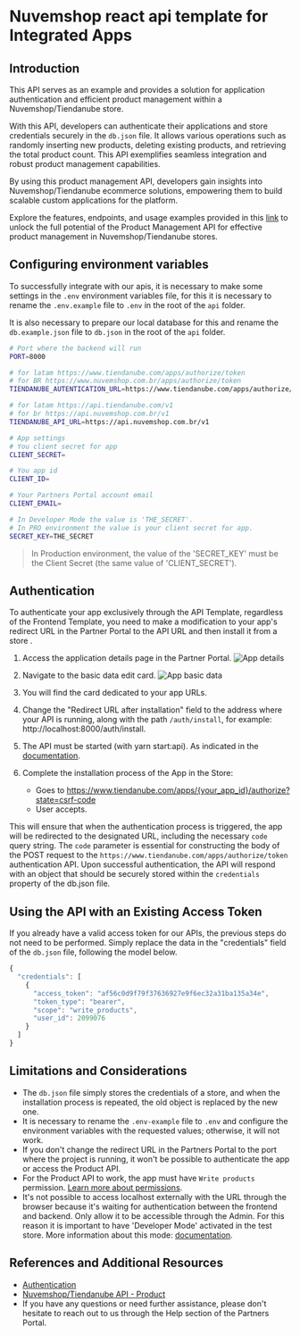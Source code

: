 # Nuvemshop react api template for Integrated Apps

## Introduction

This API serves as an example and provides a solution for application authentication and efficient product management within a Nuvemshop/Tiendanube store.

With this API, developers can authenticate their applications and store credentials securely in the `db.json` file. It allows various operations such as randomly inserting new products, deleting existing products, and retrieving the total product count. This API exemplifies seamless integration and robust product management capabilities.

By using this product management API, developers gain insights into Nuvemshop/Tiendanube ecommerce solutions, empowering them to build scalable custom applications for the platform.

Explore the features, endpoints, and usage examples provided in this [link](https://dev.nuvemshop.com.br/en/docs/getting-started#nuvemshop-api) to unlock the full potential of the Product Management API for effective product management in Nuvemshop/Tiendanube stores.

## Configuring environment variables

To successfully integrate with our apis, it is necessary to make some settings in the `.env` environment variables file, for this it is necessary to rename the `.env.example` file to `.env` in the root of the `api` folder.

It is also necessary to prepare our local database for this and rename the `db.example.json` file to `db.json` in the root of the `api` folder.

```bash
# Port where the backend will run
PORT=8000

# for latam https://www.tiendanube.com/apps/authorize/token
# for BR https://www.nuvemshop.com.br/apps/authorize/token
TIENDANUBE_AUTENTICATION_URL=https://www.tiendanube.com/apps/authorize/token

# for latam https://api.tiendanube.com/v1
# for br https://api.nuvemshop.com.br/v1
TIENDANUBE_API_URL=https://api.nuvemshop.com.br/v1

# App settings
# You client secret for app
CLIENT_SECRET=

# You app id
CLIENT_ID=

# Your Partners Portal account email
CLIENT_EMAIL=

# In Developer Mode the value is 'THE_SECRET'.
# In PRO environment the value is your client secret for app.
SECRET_KEY=THE_SECRET
```
> In Production environment, the value of the 'SECRET_KEY' must be the Client Secret (the same value of 'CLIENT_SECRET').

## Authentication

To authenticate your app exclusively through the API Template, regardless of the Frontend Template, you need to make a modification to your app's redirect URL in the Partner Portal to the API URL and then install it from a store .

1. Access the application details page in the Partner Portal.
   ![App details](./docs/my-new-app.png "App details")

2. Navigate to the basic data edit card.
   ![App basic data](./docs/card-basic-data.png "App basic data")

3. You will find the card dedicated to your app URLs.
4. Change the "Redirect URL after installation" field to the address where your API is running, along with the path `/auth/install`, for example: http://localhost:8000/auth/install.
5. The API must be started (with yarn start:api). As indicated in the [documentation](../README.md#running-the-api).
6. Complete the installation process of the App in the Store:
   - Goes to https://www.tiendanube.com/apps/{your_app_id}/authorize?state=csrf-code
   - User accepts.

This will ensure that when the authentication process is triggered, the app will be redirected to the designated URL, including the necessary `code` query string. The `code` parameter is essential for constructing the body of the POST request to the `https://www.tiendanube.com/apps/authorize/token` authentication API. Upon successful authentication, the API will respond with an object that should be securely stored within the `credentials` property of the db.json file.

## Using the API with an Existing Access Token

If you already have a valid access token for our APIs, the previous steps do not need to be performed. Simply replace the data in the "credentials" field of the `db.json` file, following the model below.

```ts
{
  "credentials": [
    {
      "access_token": "af56c0d9f79f37636927e9f6ec32a31ba135a34e",
      "token_type": "bearer",
      "scope": "write_products",
      "user_id": 2099076
    }
  ]
}
```

## Limitations and Considerations

- The `db.json` file simply stores the credentials of a store, and when the installation process is repeated, the old object is replaced by the new one.
- It is necessary to rename the `.env-example` file to `.env` and configure the environment variables with the requested values; otherwise, it will not work.
- If you don't change the redirect URL in the Partners Portal to the port where the project is running, it won't be possible to authenticate the app or access the Product API.
- For the Product API to work, the app must have `Write products` permission. [Learn more about permissions](https://dev.nuvemshop.com.br/en/docs/developer-tools/nuvemshop-api#accessing-the-product-api).
- It's not possible to access localhost externally with the URL through the browser because it's waiting for authentication between the frontend and backend. Only allow it to be accessible through the Admin. For this reason it is important to have 'Developer Mode' activated in the test store. More information about this mode: [documentation](https://dev.nuvemshop.com.br/en/docs/applications/native#developer-mode).

## References and Additional Resources

- [Authentication](https://dev.nuvemshop.com.br/en/docs/applications/authentication)
- [Nuvemshop/Tiendanube API - Product](https://dev.nuvemshop.com.br/en/docs/developer-tools/nuvemshop-api#accessing-the-product-api)
- If you have any questions or need further assistance, please don't hesitate to reach out to us through the Help section of the Partners Portal.
